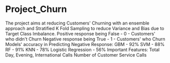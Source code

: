 # Project_Churn
The project aims at reducing Customers' Churning with an ensemble approach and Stratified K Fold Sampling to reduce Variance and Bias due to Target Class Imbalance.  Positive response being False - 0 - Customers' who didn't Churn Negative response being True - 1 - Customers' who Churn  Models' accuracy in Predicting Negative Response: GBM - 92% SVM - 88% RF - 91% KNN - 78% Logistic Regression - 56%  Important Features:  Total Day, Evening, International Calls Number of Customer Service Calls
